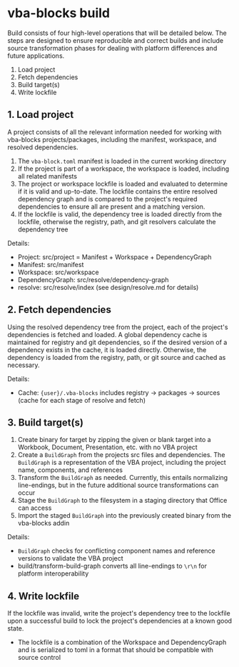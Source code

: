 # vba-blocks build

Build consists of four high-level operations that will be detailed below. The steps are designed to ensure reproducible and correct builds and include source transformation phases for dealing with platform differences and future applications.

1. Load project
2. Fetch dependencies
3. Build target(s)
4. Write lockfile

## 1. Load project

A project consists of all the relevant information needed for working with vba-blocks projects/packages, including the manifest, workspace, and resolved dependencies.

1. The `vba-block.toml` manifest is loaded in the current working directory
2. If the project is part of a workspace, the workspace is loaded, including all related manifests
3. The project or workspace lockfile is loaded and evaluated to determine if it is valid and up-to-date. The lockfile contains the entire resolved dependency graph and is compared to the project's required dependencies to ensure all are present and a matching version.
4. If the lockfile is valid, the dependency tree is loaded directly from the lockfile, otherwise the registry, path, and git resolvers calculate the dependency tree

Details:

- Project: src/project = Manifest + Workspace + DependencyGraph
- Manifest: src/manifest
- Workspace: src/workspace
- DependencyGraph: src/resolve/dependency-graph
- resolve: src/resolve/index (see design/resolve.md for details)

## 2. Fetch dependencies

Using the resolved dependency tree from the project, each of the project's dependencies is fetched and loaded. A global dependency cache is maintained for registry and git dependencies, so if the desired version of a dependency exists in the cache, it is loaded directly. Otherwise, the dependency is loaded from the registry, path, or git source and cached as necessary.

Details:

- Cache: `{user}/.vba-blocks` includes registry -> packages -> sources (cache for each stage of resolve and fetch)

## 3. Build target(s)

1. Create binary for target by zipping the given or blank target into a Workbook, Document, Presentation, etc. with no VBA project
2. Create a `BuildGraph` from the projects src files and dependencies. The `BuildGraph` is a representation of the VBA project, including the project name, components, and references
3. Transform the `BuildGraph` as needed. Currently, this entails normalizing line-endings, but in the future additional source transformations can occur
4. Stage the `BuildGraph` to the filesystem in a staging directory that Office can access
5. Import the staged `BuildGraph` into the previously created binary from the vba-blocks addin

Details:

- `BuildGraph` checks for conflicting component names and reference versions to validate the VBA project
- build/transform-build-graph converts all line-endings to `\r\n` for platform interoperability

## 4. Write lockfile

If the lockfile was invalid, write the project's dependency tree to the lockfile upon a successful build to lock the project's dependencies at a known good state.

- The lockfile is a combination of the Workspace and DependencyGraph and is serialized to toml in a format that should be compatible with source control
